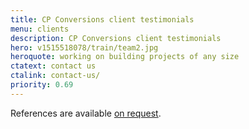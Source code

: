 ```yaml
---
title: CP Conversions client testimonials
menu: clients
description: CP Conversions client testimonials
hero: v1515518078/train/team2.jpg
heroquote: working on building projects of any size
ctatext: contact us
ctalink: contact-us/
priority: 0.69
---
```



References are available [on request]([root]contact-us/).
